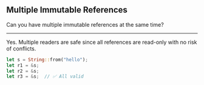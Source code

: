 ## Multiple Immutable References

Can you have multiple immutable references at the same time?

---

Yes. Multiple readers are safe since all references are read-only with no risk of conflicts.

```rust
let s = String::from("hello");
let r1 = &s;
let r2 = &s;
let r3 = &s;  // ✅ All valid
```

